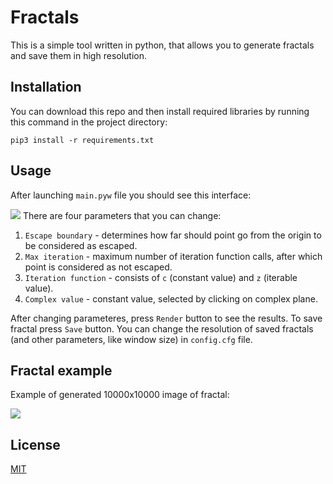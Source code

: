 # Fractals
This is a simple tool written in python, that allows you to generate fractals and save them in high resolution.

## Installation
You can download this repo and then install required libraries by running this command in the project directory:
```
pip3 install -r requirements.txt
```

## Usage
After launching `main.pyw` file you should see this interface:

![](https://i.imgur.com/sHhHur3.png)
There are four parameters that you can change:
1. `Escape boundary` - determines how far should point go from the origin to be considered as escaped.
2. `Max iteration` - maximum number of iteration function calls, after which point is considered as not escaped.
3. `Iteration function` - consists of `c` (constant value) and `z` (iterable value).
4. `Complex value` - constant value, selected by clicking on complex plane.

After changing parameteres, press `Render` button to see the results. To save fractal press `Save` button. You can change the resolution of saved fractals (and other parameters, like window size) in `config.cfg` file.

## Fractal example
Example of generated 10000x10000 image of fractal:

![](https://i.redd.it/r563uzyx8bv31.png)

## License
[MIT](https://choosealicense.com/licenses/mit/)
